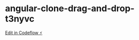 # angular-clone-drag-and-drop-t3nyvc

[Edit in Codeflow ⚡️](https://stackblitz.com/~/github.com/lowkeyit/angular-clone-drag-and-drop-t3nyvc)